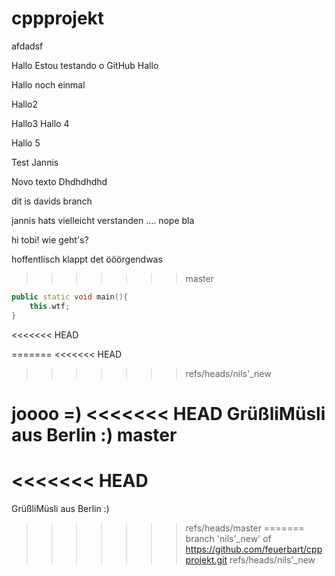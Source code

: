 # cppprojekt

afdadsf

Hallo
Estou testando o GitHub
Hallo

Hallo noch einmal

Hallo2

Hallo3
Hallo 4

Hallo 5

Test Jannis


Novo texto
Dhdhdhdhd




dit is davids branch

jannis hats vielleicht verstanden .... nope
bla

hi tobi! wie geht's?

hoffentlisch klappt det
ööörgendwas
>>>>>>> master

``` c++
public static void main(){
	this.wtf;
}
```
<<<<<<< HEAD

=======
<<<<<<< HEAD
>>>>>>> refs/heads/nils'_new

joooo =)
<<<<<<< HEAD
GrüßliMüsli aus Berlin :) 
master
=======
<<<<<<< HEAD
=======
GrüßliMüsli aus Berlin :) 
>>>>>>> refs/heads/master
=======
>>>>>>> branch 'nils'_new' of https://github.com/feuerbart/cppprojekt.git
>>>>>>> refs/heads/nils'_new
